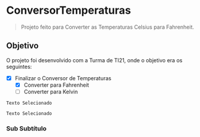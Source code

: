 # ConversorTemperaturas
> Projeto feito para Converter as Temperaturas Celsius para Fahrenheit.

## Objetivo
O projeto foi desenvolvido com a Turma de TI21, onde o objetivo era os seguintes:

- [X] Finalizar o Conversor de Temperaturas
   - [X] Converter para Fahrenheit
   - [ ] Converter para Kelvin

`Texto Selecionado`

```
Texto Selecionado
```

### Sub Subtítulo
